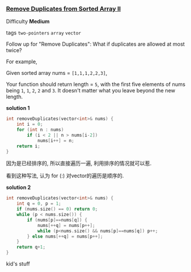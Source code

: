 ### [Remove Duplicates from Sorted Array II](https://leetcode.com/problems/remove-duplicates-from-sorted-array-ii/)

Difficulty **Medium**

tags `two-pointers` `array` `vector`

Follow up for "Remove Duplicates":
What if duplicates are allowed at most twice?

For example,

Given sorted array nums = `[1,1,1,2,2,3]`,

Your function should return length = `5`, with the first five elements of nums being  `1`, `1`, `2`, `2` and `3`. It doesn't matter what you leave beyond the new length.

**solution 1**
```c++
int removeDuplicates(vector<int>& nums) {
    int i = 0;
    for (int n : nums)
        if (i < 2 || n > nums[i-2])
            nums[i++] = n;
    return i;
}
```
因为是已经排序的, 所以直接遍历一遍, 利用排序的情况就可以惹.

看到这种写法, 认为 for (:) 对vector的遍历是顺序的.


**solution 2**
```c++
int removeDuplicates(vector<int>& nums) {
    int q = 0, p = 1;
    if (nums.size() == 0) return 0;
    while (p < nums.size()) {
        if (nums[p]==nums[q]) {
            nums[++q] = nums[p++];
            while (p<nums.size() && nums[p]==nums[q]) p++;
        } else nums[++q] = nums[p++];
    }
    return q+1;
}
```

kid's stuff
